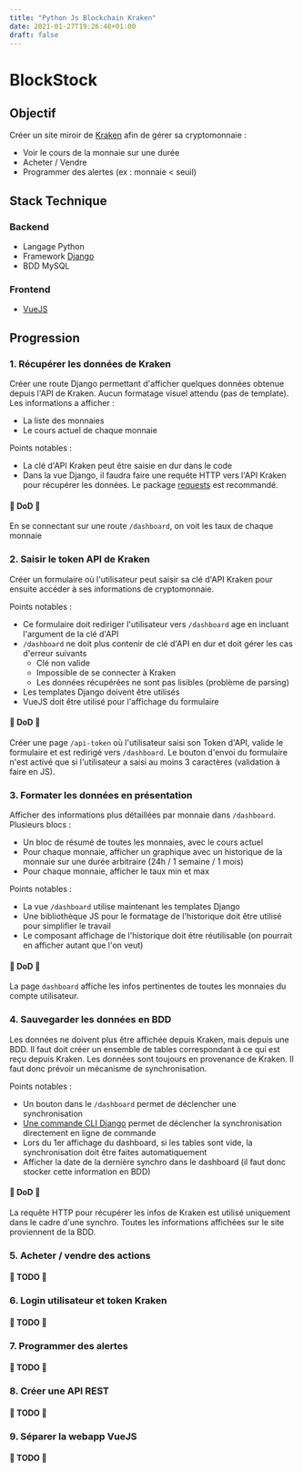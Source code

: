 ```yaml
---
title: "Python Js Blockchain Kraken"
date: 2021-01-27T19:26:48+01:00
draft: false
---
```


# BlockStock
## Objectif
Créer un site miroir de [Kraken](https://www.kraken.com/) afin de gérer sa cryptomonnaie :
* Voir le cours de la monnaie sur une durée
* Acheter / Vendre
* Programmer des alertes (ex : monnaie < seuil)

## Stack Technique
### Backend
* Langage Python
* Framework [Django](https://www.djangoproject.com/)
* BDD MySQL

### Frontend
* [VueJS](https://vuejs.org/)

## Progression
### 1. Récupérer les données de Kraken
Créer une route Django permettant d'afficher quelques données obtenue depuis l'API de Kraken. Aucun formatage visuel attendu (pas de template). Les informations a afficher :
* La liste des monnaies
* Le cours actuel de chaque monnaie

Points notables :
* La clé d'API Kraken peut être saisie en dur dans le code
* Dans la vue Django, il faudra faire une requête HTTP vers l'API Kraken pour récupérer les données. Le package [requests](https://requests.readthedocs.io/en/master/) est recommandé.


#### :hatching_chick: DoD :hatching_chick: 
En se connectant sur une route `/dashboard`, on voit les taux de chaque monnaie

### 2. Saisir le token API de Kraken
Créer un formulaire où l'utilisateur peut saisir sa clé d'API Kraken pour ensuite accéder à ses informations de cryptomonnaie.

Points notables :
* Ce formulaire doit rediriger l'utilisateur vers `/dashboard` age en incluant l'argument de la clé d'API
* `/dashboard` ne doit plus contenir de clé d'API en dur et doit gérer les cas d'erreur suivants
    * Clé non valide
    * Impossible de se connecter à Kraken
    * Les données récupérées ne sont pas lisibles (problème de parsing)
* Les templates Django doivent être utilisés
* VueJS doit être utilisé pour l'affichage du formulaire

#### :hatching_chick: DoD :hatching_chick: 
Créer une page `/api-token` où l'utilisateur saisi son Token d'API, valide le formulaire et est redirigé vers `/dashboard`.
Le bouton d'envoi du formulaire n'est activé que si l'utilisateur a saisi au moins 3 caractères (validation à faire en JS).

### 3. Formater les données en présentation
Afficher des informations plus détaillées par monnaie dans `/dashboard`. Plusieurs blocs :
* Un bloc de résumé de toutes les monnaies, avec le cours actuel
* Pour chaque monnaie, afficher un graphique avec un historique de la monnaie sur une durée arbitraire (24h / 1 semaine / 1 mois)
* Pour chaque monnaie, afficher le taux min et max

Points notables :
* La vue `/dashboard` utilise maintenant les templates Django
* Une bibliothèque JS pour le formatage de l'historique doit être utilisé pour simplifier le travail
* Le composant affichage de l'historique doit être réutilisable (on pourrait en afficher autant que l'on veut)

#### :hatching_chick: DoD :hatching_chick: 
La page `dashboard` affiche les infos pertinentes de toutes les monnaies du compte utilisateur.

### 4. Sauvegarder les données en BDD
Les données ne doivent plus être affichée depuis Kraken, mais depuis une BDD. Il faut doit créer un ensemble de tables correspondant à ce qui est reçu depuis Kraken. Les données sont toujours en provenance de Kraken. Il faut donc prévoir un mécanisme de synchronisation.

Points notables :
* Un bouton dans le `/dashboard` permet de déclencher une synchronisation
* [Une commande CLI Django](https://docs.djangoproject.com/en/3.1/howto/custom-management-commands/) permet de déclencher la synchronisation directement en ligne de commande
* Lors du 1er affichage du dashboard, si les tables sont vide, la synchronisation doit être faites automatiquement
* Afficher la date de la dernière synchro dans le dashboard (il faut donc stocker cette information en BDD)

#### :hatching_chick: DoD :hatching_chick: 
La requête HTTP pour récupérer les infos de Kraken est utilisé uniquement dans le cadre d'une synchro. Toutes les informations affichées sur le site proviennent de la BDD.

### 5. Acheter / vendre des actions
#### :toolbox: TODO :wrench:

### 6. Login utilisateur et token Kraken
#### :toolbox: TODO :wrench:

### 7. Programmer des alertes
#### :toolbox: TODO :wrench:

### 8. Créer une API REST
#### :toolbox: TODO :wrench:

### 9. Séparer la webapp VueJS
#### :toolbox: TODO :wrench:

